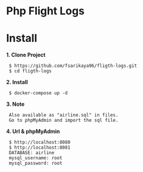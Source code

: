 # Php Flight Logs

# Install

**1. Clone Project**

```
 $ https://github.com/fsarikaya96/fligth-logs.git
 $ cd fligth-logs
```

**2. Install**
```
 $ docker-compose up -d
```
**3. Note**
```
 Also available as "airline.sql" in files. 
 Go to phpMyAdmin and import the sql file.
```

**4. Url & phpMyAdmin**

```
 $ http://localhost:8080
 $ http://localhost:8081
 DATABASE: airline
 mysql_username: root
 mysql_password: root
```



